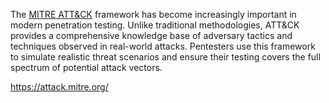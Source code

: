 The [MITRE ATT&CK](https://attack.mitre.org/) framework has become increasingly important in modern penetration testing. Unlike traditional methodologies, ATT&CK provides a comprehensive knowledge base of adversary tactics and techniques observed in real-world attacks. Pentesters use this framework to simulate realistic threat scenarios and ensure their testing covers the full spectrum of potential attack vectors.

https://attack.mitre.org/